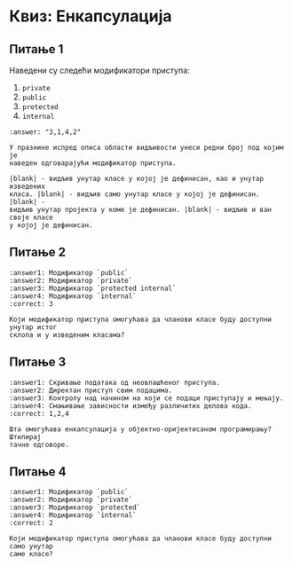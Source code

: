 # Квиз: Енкапсулација

## Питање 1

Наведени су следећи модификатори приступа:

1. `private`
2. `public`
3. `protected`
4. `internal`

```{fitb}
:answer: "3,1,4,2"

У празнине испред описа области видљивости унеси редни број под којим је
наведен одговарајући модификатор приступа.

|blank| - видљив унутар класе у којој је дефинисан, као и унутар изведених
класа. |blank| - видљив само унутар класе у којој је дефинисан. |blank| -
видљив унутар пројекта у коме је дефинисан. |blank| - видљив и ван своје класе
у којој је дефинисан.
```

## Питање 2

```{mchoice}
:answer1: Модификатор `public`
:answer2: Модификатор `private`
:answer3: Модификатор `protected internal`
:answer4: Модификатор `internal`
:correct: 3

Који модификатор приступа омогућава да чланови класе буду доступни унутар истог
склопа и у изведеним класама?
```

## Питање 3

```{mchoice}
:answer1: Скривање података од неовлашћеног приступа.
:answer2: Директан приступ свим подацима.
:answer3: Контролу над начином на који се подаци приступају и мењају.
:answer4: Смањивање зависности између различитих делова кода.
:correct: 1,2,4

Шта омогућава енкапсулација у објектно-оријентисаном програмирању? Штилирај
тачне одговоре.
```

## Питање 4

```{mchoice}
:answer1: Модификатор `public`
:answer2: Модификатор `private`
:answer3: Модификатор `protected`
:answer4: Модификатор `internal`
:correct: 2

Који модификатор приступа омогућава да чланови класе буду доступни само унутар
саме класе?
```
